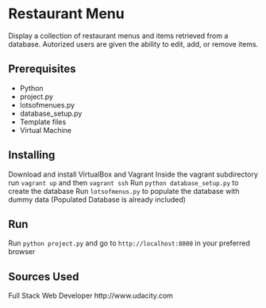 <h1>Restaurant Menu</h1>
Display a collection of restaurant menus and items retrieved from a database.
Autorized users are given the ability to edit, add, or remove items.

<h2>Prerequisites</h2>
    <ul>
        <li>Python</li>
        <li>project.py</li>
        <li>lotsofmenues.py</li>
        <li>database_setup.py</li>
        <li>Template files</li>
        <li>Virtual Machine</li>
    </ul>
	
<h2>Installing</h2>
	Download and install VirtualBox and Vagrant
	Inside the vagrant subdirectory run <code>vagrant up</code> and then <code>vagrant ssh</code>
    Run <code>python database_setup.py</code> to create the database
    Run <code>lotsofmenus.py</code> to populate the database with dummy data
    (Populated Database is already included)
	
<h2>Run</h2>
	Run <code>python project.py</code> and go to <code>http://localhost:8000</code> in your preferred browser
    
<h2>Sources Used</h2>
    Full Stack Web Developer http://www.udacity.com